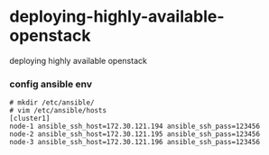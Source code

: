 # deploying-highly-available-openstack
deploying highly available openstack


### config ansible env
```
# mkdir /etc/ansible/
# vim /etc/ansible/hosts
[cluster1]
node-1 ansible_ssh_host=172.30.121.194 ansible_ssh_pass=123456
node-2 ansible_ssh_host=172.30.121.195 ansible_ssh_pass=123456
node-3 ansible_ssh_host=172.30.121.196 ansible_ssh_pass=123456
```

